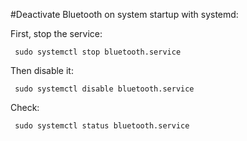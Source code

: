 #Deactivate Bluetooth on system startup with systemd:

First, stop the service:

     sudo systemctl stop bluetooth.service

Then disable it:

     sudo systemctl disable bluetooth.service

Check:

     sudo systemctl status bluetooth.service

